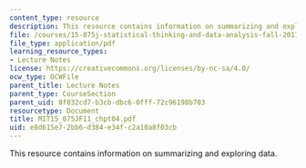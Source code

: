 ```yaml
---
content_type: resource
description: This resource contains information on summarizing and exploring data.
file: /courses/15-075j-statistical-thinking-and-data-analysis-fall-2011/e8d615e72bb6d384e34fc2a10a8f03cb_MIT15_075JF11_chpt04.pdf
file_type: application/pdf
learning_resource_types:
- Lecture Notes
license: https://creativecommons.org/licenses/by-nc-sa/4.0/
ocw_type: OCWFile
parent_title: Lecture Notes
parent_type: CourseSection
parent_uid: 8f032cd7-b3cb-dbc6-0fff-72c96198b703
resourcetype: Document
title: MIT15_075JF11_chpt04.pdf
uid: e8d615e7-2bb6-d384-e34f-c2a10a8f03cb
---
```

This resource contains information on summarizing and exploring data.